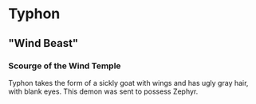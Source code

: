 # Typhon
## "Wind Beast"
### Scourge of the Wind Temple

Typhon takes the form of a sickly goat with wings and has ugly gray hair, with blank eyes. This demon was sent to possess Zephyr.